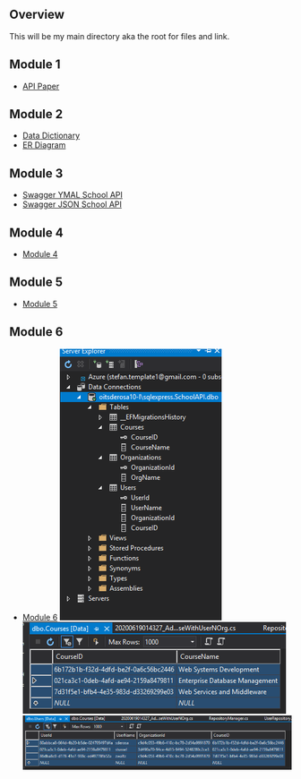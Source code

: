 ﻿## Overview

This will be my main directory aka the root for files and link.

## Module 1
*   [API Paper](https://github.com/countyflipper/CompanyEmployees/blob/master/files/Stefan%20DeRosa%20-%20Application%20Programming%20Interfaces.pdf)


## Module 2
*   [Data Dictionary](https://github.com/countyflipper/CompanyEmployees/blob/master/files/Stefan%20DeRosa%20-%20Data%20Dictionary.pdf)
*   [ER Diagram](https://github.com/countyflipper/CompanyEmployees/blob/master/files/Stefan%20DeRosa%20-%20ERD.pdf)

## Module 3
*   [Swagger YMAL School API](https://github.com/countyflipper/CompanyEmployees/blob/Module3/files/SchoolAPI%20Swagger.yaml)
*   [Swagger JSON School API](https://github.com/countyflipper/CompanyEmployees/blob/Module3/files/School%20API%20-%20Swagger.json)

## Module 4
*   [Module 4](https://github.com/countyflipper/CompanyEmployees/tree/Module4)

## Module 5
*   [Module 5](https://github.com/countyflipper/CompanyEmployees/tree/Module5)

## Module 6
*   [Module 6](https://github.com/countyflipper/CompanyEmployees/tree/Module6)
![Server Explorer](https://github.com/countyflipper/SchoolAPI/blob/Module6/SchoolAPI/screenshots/Module6-1.PNG)
![Courses Table](https://github.com/countyflipper/SchoolAPI/blob/Module6/SchoolAPI/screenshots/Module6-2.PNG)
![User Table](https://github.com/countyflipper/SchoolAPI/blob/Module6/SchoolAPI/screenshots/Module6-3.PNG)


